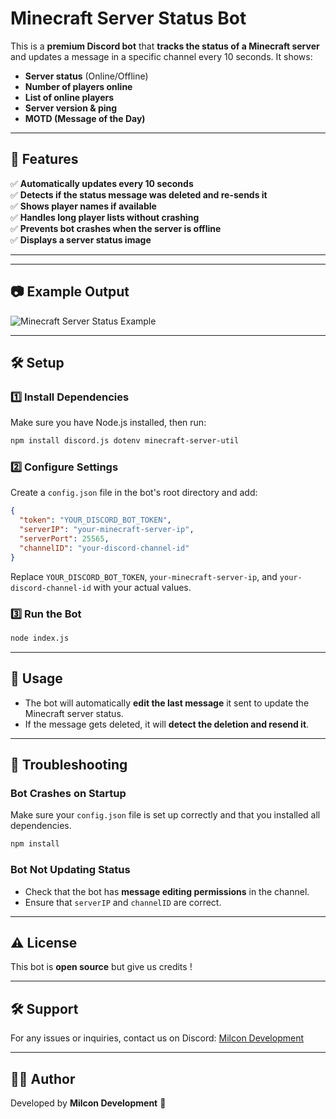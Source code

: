 # Minecraft Server Status Bot

This is a **premium Discord bot** that **tracks the status of a Minecraft server** and updates a message in a specific channel every 10 seconds. It shows:
- **Server status** (Online/Offline)
- **Number of players online**
- **List of online players**
- **Server version & ping**
- **MOTD (Message of the Day)**

---

## 📌 Features
✅ **Automatically updates every 10 seconds**  
✅ **Detects if the status message was deleted and re-sends it**  
✅ **Shows player names if available**  
✅ **Handles long player lists without crashing**  
✅ **Prevents bot crashes when the server is offline**  
✅ **Displays a server status image**  

---

---

## 📷 Example Output
![Minecraft Server Status Example](https://i.imgur.com/fQEvB2p.png)

---

## 🛠️ Setup

### 1️⃣ Install Dependencies
Make sure you have Node.js installed, then run:
```sh
npm install discord.js dotenv minecraft-server-util
```

### 2️⃣ Configure Settings
Create a `config.json` file in the bot's root directory and add:
```json
{
  "token": "YOUR_DISCORD_BOT_TOKEN",
  "serverIP": "your-minecraft-server-ip",
  "serverPort": 25565,
  "channelID": "your-discord-channel-id"
}
```
Replace `YOUR_DISCORD_BOT_TOKEN`, `your-minecraft-server-ip`, and `your-discord-channel-id` with your actual values.

### 3️⃣ Run the Bot
```sh
node index.js
```

---

## 📝 Usage
- The bot will automatically **edit the last message** it sent to update the Minecraft server status.
- If the message gets deleted, it will **detect the deletion and resend it**.

---

## 🔧 Troubleshooting
### Bot Crashes on Startup
Make sure your `config.json` file is set up correctly and that you installed all dependencies.
```sh
npm install
```

### Bot Not Updating Status
- Check that the bot has **message editing permissions** in the channel.
- Ensure that `serverIP` and `channelID` are correct.

---

## ⚠️ License
This bot is **open source** but give us credits !

---

## 🛠️ Support

For any issues or inquiries, contact us on Discord: [Milcon Development](https://dsc.gg/milcondev)

---

## 👨‍💻 Author
Developed by **Milcon Development** 🚀

